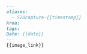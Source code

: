 ```Markdown
---
aliases:
  - S2Ocapture-{{timestamp}}
Area: 
tags: 
Date: {{date}}
---
{{image_link}}
```
